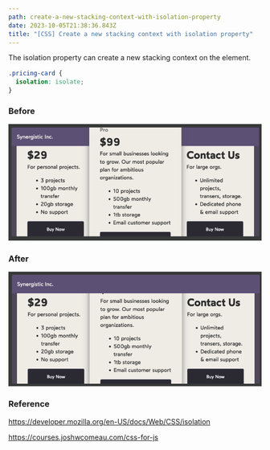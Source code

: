 ```yaml
---
path: create-a-new-stacking-context-with-isolation-property
date: 2023-10-05T21:38:36.843Z
title: "[CSS] Create a new stacking context with isolation property"
---
```

The isolation property can create a new stacking context on the element.

```css
.pricing-card {
  isolation: isolate;
}
```

### B﻿efore

![](../assets/isolate-before.png)

### A﻿fter

![](../assets/isolate-after.png)

### R﻿eference

https://developer.mozilla.org/en-US/docs/Web/CSS/isolation

https://courses.joshwcomeau.com/css-for-js